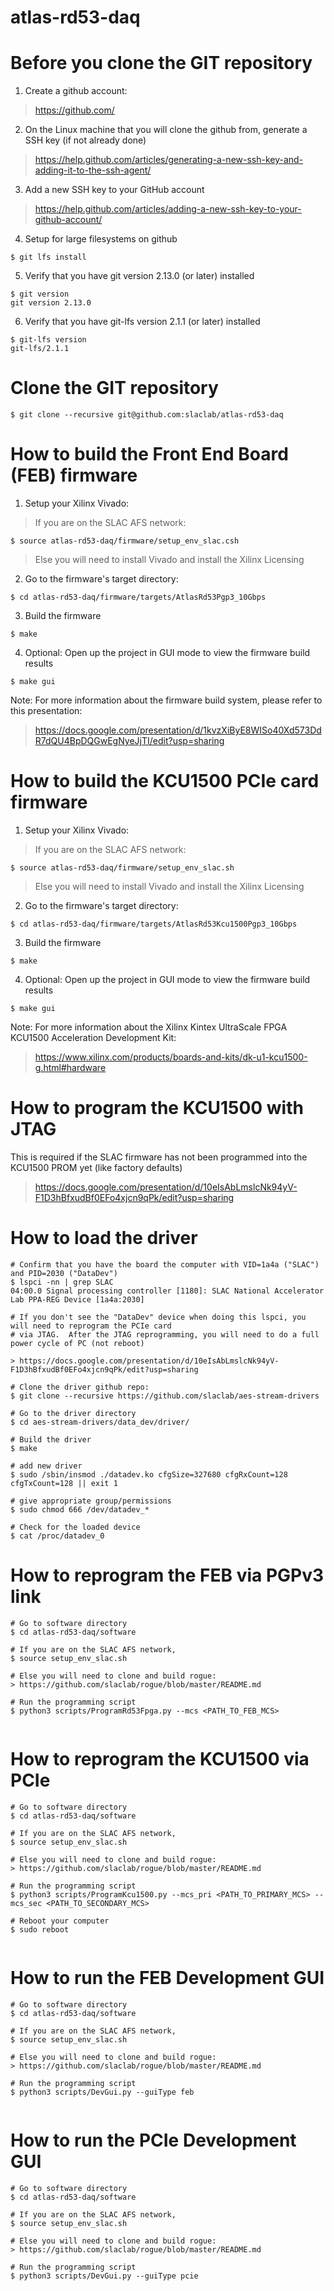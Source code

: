 # atlas-rd53-daq

<!--- ########################################################################################### -->

# Before you clone the GIT repository

1) Create a github account:
> https://github.com/

2) On the Linux machine that you will clone the github from, generate a SSH key (if not already done)
> https://help.github.com/articles/generating-a-new-ssh-key-and-adding-it-to-the-ssh-agent/

3) Add a new SSH key to your GitHub account
> https://help.github.com/articles/adding-a-new-ssh-key-to-your-github-account/

4) Setup for large filesystems on github

```
$ git lfs install
```

5) Verify that you have git version 2.13.0 (or later) installed 

```
$ git version
git version 2.13.0
```

6) Verify that you have git-lfs version 2.1.1 (or later) installed 

```
$ git-lfs version
git-lfs/2.1.1
```

<!--- ########################################################################################### -->

# Clone the GIT repository

```
$ git clone --recursive git@github.com:slaclab/atlas-rd53-daq
```

<!--- ########################################################################################### -->

# How to build the Front End Board (FEB) firmware 

1) Setup your Xilinx Vivado:

> If you are on the SLAC AFS network:

```
$ source atlas-rd53-daq/firmware/setup_env_slac.csh
```

> Else you will need to install Vivado and install the Xilinx Licensing

2) Go to the firmware's target directory:

```
$ cd atlas-rd53-daq/firmware/targets/AtlasRd53Pgp3_10Gbps
```

3) Build the firmware

```
$ make
```

4) Optional: Open up the project in GUI mode to view the firmware build results

```
$ make gui
```

Note: For more information about the firmware build system, please refer to this presentation:

> https://docs.google.com/presentation/d/1kvzXiByE8WISo40Xd573DdR7dQU4BpDQGwEgNyeJjTI/edit?usp=sharing

<!--- ########################################################################################### -->

# How to build the KCU1500 PCIe card firmware 

1) Setup your Xilinx Vivado:

> If you are on the SLAC AFS network:

```
$ source atlas-rd53-daq/firmware/setup_env_slac.sh
```

> Else you will need to install Vivado and install the Xilinx Licensing

2) Go to the firmware's target directory:

```
$ cd atlas-rd53-daq/firmware/targets/AtlasRd53Kcu1500Pgp3_10Gbps
```

3) Build the firmware

```
$ make
```

4) Optional: Open up the project in GUI mode to view the firmware build results

```
$ make gui
```

Note: For more information about the Xilinx Kintex UltraScale FPGA KCU1500 Acceleration Development Kit:

> https://www.xilinx.com/products/boards-and-kits/dk-u1-kcu1500-g.html#hardware

<!--- ########################################################################################### -->

# How to program the KCU1500 with JTAG

This is required if the SLAC firmware has not been programmed into the KCU1500 PROM yet (like factory defaults)

> https://docs.google.com/presentation/d/10eIsAbLmslcNk94yV-F1D3hBfxudBf0EFo4xjcn9qPk/edit?usp=sharing

<!--- ########################################################################################### -->

# How to load the driver

```
# Confirm that you have the board the computer with VID=1a4a ("SLAC") and PID=2030 ("DataDev")
$ lspci -nn | grep SLAC
04:00.0 Signal processing controller [1180]: SLAC National Accelerator Lab PPA-REG Device [1a4a:2030]

# If you don't see the "DataDev" device when doing this lspci, you will need to reprogram the PCIe card
# via JTAG.  After the JTAG reprogramming, you will need to do a full power cycle of PC (not reboot)

> https://docs.google.com/presentation/d/10eIsAbLmslcNk94yV-F1D3hBfxudBf0EFo4xjcn9qPk/edit?usp=sharing

# Clone the driver github repo:
$ git clone --recursive https://github.com/slaclab/aes-stream-drivers

# Go to the driver directory
$ cd aes-stream-drivers/data_dev/driver/

# Build the driver
$ make

# add new driver
$ sudo /sbin/insmod ./datadev.ko cfgSize=327680 cfgRxCount=128 cfgTxCount=128 || exit 1

# give appropriate group/permissions
$ sudo chmod 666 /dev/datadev_*

# Check for the loaded device
$ cat /proc/datadev_0

```

<!--- ########################################################################################### -->

# How to reprogram the FEB via PGPv3 link

```
# Go to software directory
$ cd atlas-rd53-daq/software

# If you are on the SLAC AFS network, 
$ source setup_env_slac.sh

# Else you will need to clone and build rogue:
> https://github.com/slaclab/rogue/blob/master/README.md

# Run the programming script
$ python3 scripts/ProgramRd53Fpga.py --mcs <PATH_TO_FEB_MCS>
 
```

<!--- ########################################################################################### -->

# How to reprogram the KCU1500 via PCIe

```
# Go to software directory
$ cd atlas-rd53-daq/software

# If you are on the SLAC AFS network, 
$ source setup_env_slac.sh

# Else you will need to clone and build rogue:
> https://github.com/slaclab/rogue/blob/master/README.md

# Run the programming script
$ python3 scripts/ProgramKcu1500.py --mcs_pri <PATH_TO_PRIMARY_MCS> --mcs_sec <PATH_TO_SECONDARY_MCS>
 
# Reboot your computer
$ sudo reboot
 
```

<!--- ########################################################################################### -->

# How to run the FEB Development GUI

```
# Go to software directory
$ cd atlas-rd53-daq/software

# If you are on the SLAC AFS network, 
$ source setup_env_slac.sh

# Else you will need to clone and build rogue:
> https://github.com/slaclab/rogue/blob/master/README.md

# Run the programming script
$ python3 scripts/DevGui.py --guiType feb
 
```

<!--- ########################################################################################### -->

# How to run the PCIe Development GUI

```
# Go to software directory
$ cd atlas-rd53-daq/software

# If you are on the SLAC AFS network, 
$ source setup_env_slac.sh

# Else you will need to clone and build rogue:
> https://github.com/slaclab/rogue/blob/master/README.md

# Run the programming script
$ python3 scripts/DevGui.py --guiType pcie
 
```

<!--- ########################################################################################### -->
